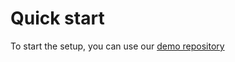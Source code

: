# Quick start

To start the setup, you can use our [demo repository](https://github.com/zama-ai/fhevm-L1-demo)
